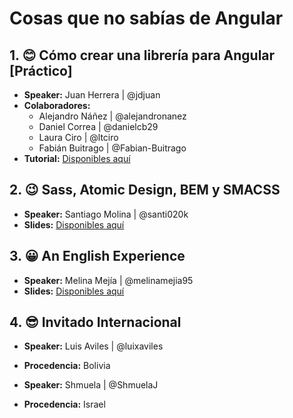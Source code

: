 # Cosas que no sabías de Angular

## 1. 😊 Cómo crear una librería para Angular [Práctico] 

- **Speaker:** Juan Herrera | @jdjuan
- **Colaboradores:** 
    - Alejandro Náñez | @alejandronanez
    - Daniel Correa | @danielcb29
    - Laura Ciro | @ltciro
    - Fabián Buitrago | @Fabian-Buitrago
- **Tutorial:** [Disponibles aquí](https://github.com/jvandemo/generator-angular2-library/)

## 2. 😉 Sass, Atomic Design, BEM y SMACSS 

- **Speaker:** Santiago Molina | @santi020k
- **Slides:** [Disponibles aquí](https://www.canva.com/design/DACVuWT9OlA/PRCmpsMflHXaYrhMKtL4fQ/view?utm_content=DACVuWT9OlA&utm_campaign=designshare&utm_medium=link&utm_source=sharebutton)

## 3. 😀 An English Experience

- **Speaker:** Melina Mejía | @melinamejia95
- **Slides:** [Disponibles aquí](http://slides.com/melinamejiabedoya/deck)

## 4. 😎 Invitado Internacional

- **Speaker:** Luis Aviles | @luixaviles
- **Procedencia:** Bolivia

- **Speaker:** Shmuela | @ShmuelaJ
- **Procedencia:** Israel
